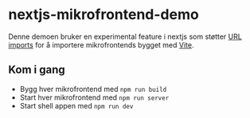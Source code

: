 # nextjs-mikrofrontend-demo

Denne demoen bruker en experimental feature i nextjs som støtter [URL imports](https://nextjs.org/docs/api-reference/next.config.js/url-imports) for å importere mikrofrontends bygget med [Vite](https://vitejs.dev/).

## Kom i gang

- Bygg hver mikrofrontend med `npm run build`
- Start hver mikrofrontend med `npm run server`
- Start shell appen med `npm run dev`
